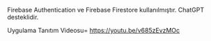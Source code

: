 Firebase Authentication ve Firebase Firestore kullanılmıştır. ChatGPT desteklidir.

Uygulama Tanıtım Videosu= https://youtu.be/v685zEvzMOc
